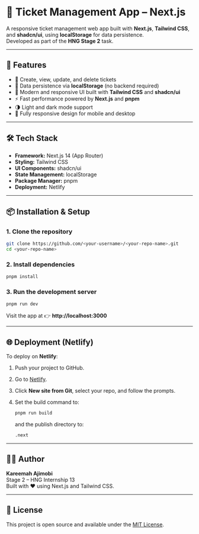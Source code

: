 # 🎫 Ticket Management App – Next.js

A responsive ticket management web app built with **Next.js**, **Tailwind CSS**, and **shadcn/ui**, using **localStorage** for data persistence.  
Developed as part of the **HNG Stage 2** task.

---

## 🚀 Features

- 🧾 Create, view, update, and delete tickets
- 💾 Data persistence via **localStorage** (no backend required)
- 🎨 Modern and responsive UI built with **Tailwind CSS** and **shadcn/ui**
- ⚡ Fast performance powered by **Next.js** and **pnpm**
- 🌗 Light and dark mode support
- 📱 Fully responsive design for mobile and desktop

---

## 🛠️ Tech Stack

- **Framework:** Next.js 14 (App Router)
- **Styling:** Tailwind CSS
- **UI Components:** shadcn/ui
- **State Management:** localStorage
- **Package Manager:** pnpm
- **Deployment:** Netlify

---

## 📦 Installation & Setup

### 1. Clone the repository

```bash
git clone https://github.com/<your-username>/<your-repo-name>.git
cd <your-repo-name>
```

### 2. Install dependencies

```bash
pnpm install
```

### 3. Run the development server

```bash
pnpm run dev
```

Visit the app at 👉 **http://localhost:3000**

---

## 🌐 Deployment (Netlify)

To deploy on **Netlify**:

1. Push your project to GitHub.
2. Go to [Netlify](https://app.netlify.com/).
3. Click **New site from Git**, select your repo, and follow the prompts.
4. Set the build command to:

   ```bash
   pnpm run build
   ```

   and the publish directory to:

   ```bash
   .next
   ```

---

## 🧑‍💻 Author

**Kareemah Ajimobi**  
Stage 2 – HNG Internship 13  
Built with ❤️ using Next.js and Tailwind CSS.

---

## 🪪 License

This project is open source and available under the [MIT License](LICENSE).
